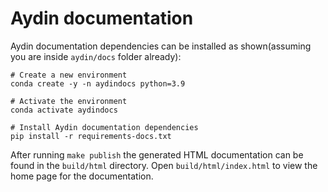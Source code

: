 # Aydin documentation

Aydin documentation dependencies can be installed as shown(assuming you are inside `aydin/docs` folder already):

```shell script
# Create a new environment
conda create -y -n aydindocs python=3.9

# Activate the environment
conda activate aydindocs

# Install Aydin documentation dependencies
pip install -r requirements-docs.txt
```

After running ``make publish`` the generated HTML documentation can be found in
the ``build/html`` directory. Open ``build/html/index.html`` to view the home
page for the documentation.
